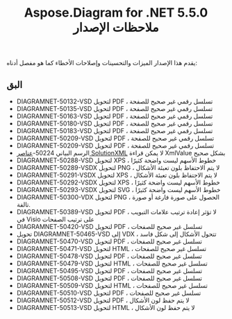 ﻿---
title: Aspose.Diagram for .NET 5.5.0 ملاحظات الإصدار
type: docs
weight: 50
url: /ar/net/aspose-diagram-for-net-5-5-0-release-notes/
---
يقدم هذا الإصدار الميزات والتحسينات وإصلاحات الأخطاء كما هو مفصل أدناه:
## **البق**
- DIAGRAMNET-50132-VSD لتحويل PDF ، تسلسل رقمي غير صحيح للصفحة
- DIAGRAMNET-50135-VSD لتحويل PDF ، تسلسل رقمي غير صحيح للصفحة
- DIAGRAMNET-50163-VSD لتحويل PDF ، تسلسل رقمي غير صحيح للصفحة
- DIAGRAMNET-50180-VSD لتحويل PDF ، تسلسل رقمي غير صحيح للصفحة
- DIAGRAMNET-50183-VSD لتحويل PDF ، تسلسل رقمي غير صحيح للصفحة
- DIAGRAMNET-50209-VSD لتحويل PDF ، تسلسل رقمي غير صحيح للصفحة
- DIAGRAMNET-50209-VSD لتحويل PDF ، تسلسل رقمي غير صحيح للصفحة
- الرسم البياني 50224-[عناصر SolutionXML](https://reference.aspose.com/diagram/net/aspose.diagram/solutionxml) لا يمكن قراءة XmlValue بشكل صحيح
- DIAGRAMNET-50288-VSD لتحويل XPS ، خطوط الأسهم ليست واضحة كثيرًا
- DIAGRAMNET-50289-VSDX لتحويل PNG ، لا يتم الاحتفاظ بلون تعبئة الأشكال
- DIAGRAMNET-50291-VSDX لتحويل XPS ، لا يتم الاحتفاظ بلون تعبئة الأشكال
- DIAGRAMNET-50292-VSDX لتحويل XPS ، خطوط الأسهم ليست واضحة كثيرًا
- DIAGRAMNET-50293-VSDX لتحويل SVG ، خطوط الأسهم ليست واضحة كثيرًا
- DIAGRAMNET-50300-VDX لتحويل PNG ، الحصول على صورة فارغة أو صورة تالفة.
- DIAGRAMNET-50389-VSD لتحويل PDF ، لا تؤثر إعادة ترتيب علامات التبويب في Visio على ترتيب الصفحات
- DIAGRAMNET-50420-VSD لتحويل PDF ، تسلسل غير صحيح للصفحات
- تحويل DIAGRAMNET-50465-VSD إلى VDX ، تتحول الأشكال إلى شكل فاسد
- DIAGRAMNET-50470-VSD لتحويل PDF ، تسلسل غير صحيح للصفحات
- DIAGRAMNET-50471-VSD لتحويل HTML ، تسلسل غير صحيح للصفحات
- DIAGRAMNET-50478-VSD لتحويل PDF ، تسلسل غير صحيح للصفحات
- DIAGRAMNET-50479-VSD لتحويل HTML ، تسلسل غير صحيح للصفحات
- DIAGRAMNET-50495-VSD لتحويل PDF ، تسلسل غير صحيح للصفحات
- DIAGRAMNET-50508-VSD لتحويل PDF ، تسلسل غير صحيح للصفحات
- DIAGRAMNET-50509-VSD لتحويل HTML ، تسلسل غير صحيح للصفحات
- DIAGRAMNET-50510-VSD لتحويل PDF ، تسلسل غير صحيح للصفحات
- DIAGRAMNET-50512-VSD لتحويل PDF ، لا يتم حفظ لون الأشكال
- DIAGRAMNET-50513-VSD لتحويل HTML ، لا يتم حفظ لون الأشكال
